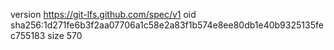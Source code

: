 version https://git-lfs.github.com/spec/v1
oid sha256:1d271fe6b3f2aa07706a1c58e2a83f1b574e8ee80db1e40b9325135fec755183
size 570
